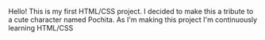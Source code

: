 Hello! This is my first HTML/CSS project. I decided to make this a tribute to a cute character named Pochita. As I'm making this project I'm continuously learning HTML/CSS
























